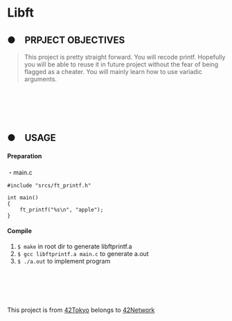 # Libft
## ●　PRPJECT OBJECTIVES<br>
>This project is pretty straight forward. You will recode printf. 
Hopefully you will be able to reuse it in future project without the fear of being flagged as a cheater. 
You will mainly learn how to use variadic arguments.
<br>
<br>
<br>
<br>

## ●　USAGE
#### Preparation<br>
・main.c<br>
```
#include "srcs/ft_printf.h"

int main()
{
	ft_printf("%s\n", "apple");
}
```

#### Compile<br>
1) `$ make` in root dir to generate libftprintf.a<br>
2) `$ gcc libftprintf.a main.c` to generate a.out<br>
3) `$ ./a.out` to implement program
<br>
<br>
<br>
<br>

This project is from [42Tokyo](https://42tokyo.jp/) belongs to [42Network](https://www.42.fr/)
